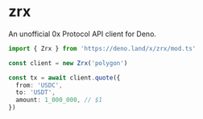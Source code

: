 # zrx

An unofficial 0x Protocol API client for Deno.

```ts
import { Zrx } from 'https://deno.land/x/zrx/mod.ts'

const client = new Zrx('polygon')

const tx = await client.quote({
  from: 'USDC',
  to: 'USDT',
  amount: 1_000_000, // $1
})
```
